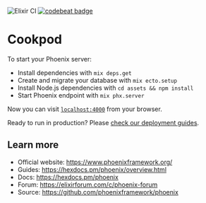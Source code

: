 ![Elixir CI](https://github.com/Pserg/cookpod/workflows/Elixir%20CI/badge.svg?branch=master)
[![codebeat badge](https://codebeat.co/badges/4215ba08-4978-4e22-b02b-80117e915d7a)](https://codebeat.co/projects/github-com-pserg-cookpod-master)

# Cookpod

To start your Phoenix server:

  * Install dependencies with `mix deps.get`
  * Create and migrate your database with `mix ecto.setup`
  * Install Node.js dependencies with `cd assets && npm install`
  * Start Phoenix endpoint with `mix phx.server`

Now you can visit [`localhost:4000`](http://localhost:4000) from your browser.

Ready to run in production? Please [check our deployment guides](https://hexdocs.pm/phoenix/deployment.html).

## Learn more

  * Official website: https://www.phoenixframework.org/
  * Guides: https://hexdocs.pm/phoenix/overview.html
  * Docs: https://hexdocs.pm/phoenix
  * Forum: https://elixirforum.com/c/phoenix-forum
  * Source: https://github.com/phoenixframework/phoenix
